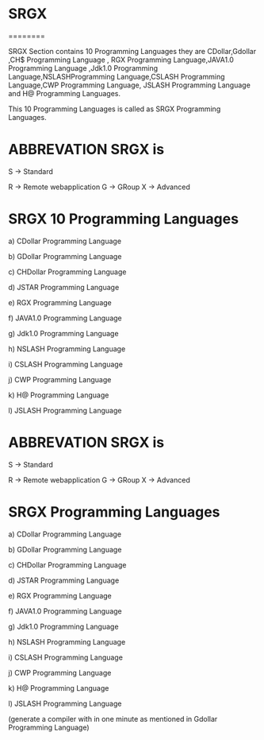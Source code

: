 # SRGX
========



SRGX Section contains  10  Programming Languages  they  are  CDollar,Gdollar ,CH$  Programming Language ,  RGX Programming
Language,JAVA1.0 Programming Language ,Jdk1.0 Programming Language,NSLASHProgramming Language,CSLASH Programming Language,CWP Programming Language, JSLASH Programming Language and H@ Programming Languages.

This    10   Programming  Languages  is called as  SRGX Programming Languages.


ABBREVATION SRGX is
===================

S -> Standard

R -> Remote  webapplication G -> GRoup X -> Advanced


SRGX 10 Programming Languages 
=============================


a) CDollar Programming  Language

b) GDollar Programming  Language

c) CHDollar Programming  Language

d) JSTAR Programming  Language

e)  RGX  Programming  Language

f) JAVA1.0 Programming Language 

g) Jdk1.0 Programming Language

h) NSLASH Programming Language

i) CSLASH Programming Language

j) CWP Programming Language

k) H@ Programming Language

l) JSLASH Programming Language

ABBREVATION SRGX is
===================

S -> Standard

R -> Remote  webapplication G -> GRoup X -> Advanced


SRGX  Programming Languages 
=============================


a) CDollar Programming  Language

b) GDollar Programming  Language

c) CHDollar Programming  Language

d) JSTAR Programming  Language

e) RGX  Programming  Language

f) JAVA1.0 Programming Language 

g) Jdk1.0 Programming Language

h) NSLASH Programming Language

i) CSLASH Programming Language

j) CWP Programming Language

k) H@ Programming Language

l) JSLASH Programming Language

(generate  a   compiler   with  in  one  minute  as  mentioned  in  Gdollar Programming  Language)
